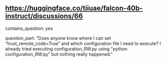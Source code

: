## https://huggingface.co/tiiuae/falcon-40b-instruct/discussions/66

contains_question: yes

question_part: "Does anyone know where I can set "trust_remote_code=True" and which configuration file I need to execute? I already tried executing configuration_RW.py using "python configuration_RW.py" but nothing really happened."